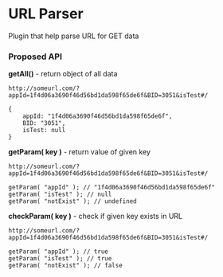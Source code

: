# URL Parser #

Plugin that help parse URL for GET data

### Proposed API ###

**getAll()** - return object of all data
```
http://someurl.com/?appId=1f4d06a3690f46d56bd1da598f65de6f&BID=3051&isTest#/
```
```
{
	appId: "1f4d06a3690f46d56bd1da598f65de6f",
	BID: "3051",
	isTest: null
}
```

**getParam( key )** - return value of given key
```
http://someurl.com/?appId=1f4d06a3690f46d56bd1da598f65de6f&BID=3051&isTest#/
```
```
getParam( "appId" ); // "1f4d06a3690f46d56bd1da598f65de6f"
getParam( "isTest" ); // null
getParam( "notExist" ); // undefined
```

**checkParam( key )** - check if given key exists in URL
```
http://someurl.com/?appId=1f4d06a3690f46d56bd1da598f65de6f&BID=3051&isTest#/
```
```
getParam( "appId" ); // true
getParam( "isTest" ); // true
getParam( "notExist" ); // false
```